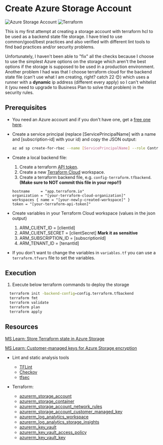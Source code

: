 # Create Azure Storage Account

![Azure Storage Account](https://img.shields.io/badge/azure%20Storage%20Account-%230072C6.svg?style=for-the-badge&logo=microsoftazure&logoColor=white)
![Terraform](https://img.shields.io/badge/terraform-%235835CC.svg?style=for-the-badge&logo=terraform&logoColor=white)

This is my first attempt at creating a storage account with terraform hcl to be used as a backend state file storage. I have tried to use common/good/best practices and also verified with different lint tools to find bad practices and/or security problems.

Unfortunately, I haven't been able to "fix" all the checks because I choose to use the simplest Azure options on the storage which aren't the best options if the storage is supposed to be used in a production environment. Another problem I had was that I choose terraform cloud for the backend state file (can't use what I am creating, right? catch 22 😊) which uses a runner with a **dynamic** ip address (different every apply) so I can't whitelist it (you need to upgrade to Business Plan to solve that problem) in the security rules.

## Prerequisites

- You need an Azure account and if you don't have one, get a [free one here](https://azure.microsoft.com/en-us/free/).

- Create a service principal (replace [ServicePrincipalName] with a name and [subscription-id] with your id) and copy the JSON output:

    ```bash
    az ad sp create-for-rbac --name [ServicePrincipalName] --role Contributor --scopes /subscriptions/[subscription-id] --sdk-auth
    ```

- Create a local backend file:
  1. Create a terraform [API token](https://app.terraform.io/app/settings/tokens).
  2. Create a new [Terraform Cloud](https://app.terraform.io/) workspace.
  3. Create a terraform backend file, e.g. `config-terraform.tfbackend`. **(Make sure to NOT commit this file in your repo!!)**

    ```text
    hostname     = "app.terraform.io"
    organization = "[your-terraform-cloud-organization]"
    workspaces { name = "[your-newly-created-workspace]" }
    token = "[your-terraform-api-token]"
    ```

- Create variables in your Terraform Cloud workspace (values in the json output)
  1. ARM_CLIENT_ID = [clientId]
  2. ARM_CLIENT_SECRET = [clientSecret] **Mark it as sensitive**
  3. ARM_SUBSCRIPTION_ID = [subscriptionId]
  4. ARM_TENANT_ID = [tenantId]

- If you don't want to change the variables in `variables.tf` you can use a `terraform.tfvars` file to set the variables.

## Execution

1. Execute below terraform commands to deploy the storage

```bash
  terraform init -backend-config=config.terraform.tfbackend
  terraform fmt
  terraform validate
  terraform plan
  terraform apply
```

## Resources

[MS Learn: Store Terraform state in Azure Storage](https://learn.microsoft.com/en-us/azure/developer/terraform/store-state-in-azure-storage?tabs=azure-cli)

[MS Learn: Customer-managed keys for Azure Storage encryption](https://learn.microsoft.com/en-us/azure/storage/common/customer-managed-keys-overview)

- Lint and static analysis tools
  - [TFLint](https://github.com/terraform-linters/tflint)
  - [Checkov](https://www.checkov.io/)
  - [tfsec](https://github.com/aquasecurity/tfsec)

- Terraform:
  - [azurerm_storage_account](https://registry.terraform.io/providers/hashicorp/azurerm/latest/docs/resources/storage_account)
  - [azurerm_storage_container](https://registry.terraform.io/providers/hashicorp/azurerm/latest/docs/resources/storage_container)
  - [azurerm_storage_account_network_rules](https://registry.terraform.io/providers/hashicorp/azurerm/latest/docs/resources/storage_account_network_rules)
  - [azurerm_storage_account_customer_managed_key](https://registry.terraform.io/providers/hashicorp/azurerm/latest/docs/resources/storage_account_customer_managed_key)
  - [azurerm_log_analytics_workspace](https://registry.terraform.io/providers/hashicorp/azurerm/latest/docs/resources/log_analytics_workspace)
  - [azurerm_log_analytics_storage_insights](https://registry.terraform.io/providers/hashicorp/azurerm/latest/docs/resources/log_analytics_storage_insights)
  - [azurerm_key_vault](https://registry.terraform.io/providers/hashicorp/azurerm/latest/docs/resources/key_vault)
  - [azurerm_key_vault_access_policy](https://registry.terraform.io/providers/hashicorp/azurerm/latest/docs/resources/key_vault_access_policy)
  - [azurerm_key_vault_key](https://registry.terraform.io/providers/hashicorp/azurerm/latest/docs/resources/key_vault_key)